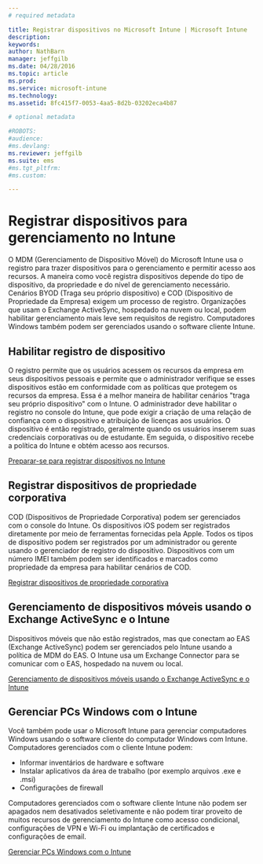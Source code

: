 ```yaml
---
# required metadata

title: Registrar dispositivos no Microsoft Intune | Microsoft Intune
description:
keywords:
author: NathBarn
manager: jeffgilb
ms.date: 04/28/2016
ms.topic: article
ms.prod:
ms.service: microsoft-intune
ms.technology:
ms.assetid: 8fc415f7-0053-4aa5-8d2b-03202eca4b87

# optional metadata

#ROBOTS:
#audience:
#ms.devlang:
ms.reviewer: jeffgilb
ms.suite: ems
#ms.tgt_pltfrm:
#ms.custom:

---
```


# Registrar dispositivos para gerenciamento no Intune
O MDM (Gerenciamento de Dispositivo Móvel) do Microsoft Intune usa o registro para trazer dispositivos para o gerenciamento e permitir acesso aos recursos. A maneira como você registra dispositivos depende do tipo de dispositivo, da propriedade e do nível de gerenciamento necessário. Cenários BYOD (Traga seu próprio dispositivo) e COD (Dispositivo de Propriedade da Empresa) exigem um processo de registro. Organizações que usam o Exchange ActiveSync, hospedado na nuvem ou local, podem habilitar gerenciamento mais leve sem requisitos de registro. Computadores Windows também podem ser gerenciados usando o software cliente Intune.

## Habilitar registro de dispositivo  
 O registro permite que os usuários acessem os recursos da empresa em seus dispositivos pessoais e permite que o administrador verifique se esses dispositivos estão em conformidade com as políticas que protegem os recursos da empresa. Essa é a melhor maneira de habilitar cenários "traga seu próprio dispositivo" com o Intune. O administrador deve habilitar o registro no console do Intune, que pode exigir a criação de uma relação de confiança com o dispositivo e atribuição de licenças aos usuários. O dispositivo é então registrado, geralmente quando os usuários inserem suas credenciais corporativas ou de estudante. Em seguida, o dispositivo recebe a política do Intune e obtém acesso aos recursos.

[Preparar-se para registrar dispositivos no Intune](get-ready-to-enroll-devices-in-microsoft-intune.md)

## Registrar dispositivos de propriedade corporativa
COD (Dispositivos de Propriedade Corporativa) podem ser gerenciados com o console do Intune. Os dispositivos iOS podem ser registrados diretamente por meio de ferramentas fornecidas pela Apple. Todos os tipos de dispositivo podem ser registrados por um administrador ou gerente usando o gerenciador de registro do dispositivo. Dispositivos com um número IMEI também podem ser identificados e marcados como propriedade da empresa para habilitar cenários de COD.

[Registrar dispositivos de propriedade corporativa](manage-corporate-owned-devices.md)

## Gerenciamento de dispositivos móveis usando o Exchange ActiveSync e o Intune
Dispositivos móveis que não estão registrados, mas que conectam ao EAS (Exchange ActiveSync) podem ser gerenciados pelo Intune usando a política de MDM do EAS. O Intune usa um Exchange Connector para se comunicar com o EAS, hospedado na nuvem ou local.



[Gerenciamento de dispositivos móveis usando o Exchange ActiveSync e o Intune](mobile-device-management-with-exchange-activesync-and-microsoft-intune.md)


## Gerenciar PCs Windows com o Intune  
Você também pode usar o Microsoft Intune para gerenciar computadores Windows usando o software cliente do computador Windows com Intune. Computadores gerenciados com o cliente Intune podem:

 - Informar inventários de hardware e software
 - Instalar aplicativos da área de trabalho (por exemplo arquivos .exe e .msi)
 - Configurações de firewall

Computadores gerenciados com o software cliente Intune não podem ser apagados nem desativados seletivamente e não podem tirar proveito de muitos recursos de gerenciamento do Intune como acesso condicional, configurações de VPN e Wi-Fi ou implantação de certificados e configurações de email.

[Gerenciar PCs Windows com o Intune](manage-windows-pcs-with-microsoft-intune.md)


<!--HONumber=May16_HO1-->


